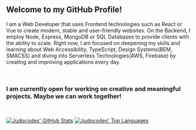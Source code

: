 ## Welcome to my GitHub Profile!
I am a Web Developer that uses Frontend technologies such as React or Vue to create modern, stable and user-friendly websites. 
On the Backend, I employ Node, Express, MongoDB or SQL Databases to provide clients with the ability to scale. 
Right now, I am focused on deepening my skills and learning about Web Accessibility, TypeScript, Design Systems(BEM, SMACSS) and diving into Serverless Technologies(AWS, Firebase) by creating and improving applications every day. 

<br/>

### I am currently open for working on creative and meaningful projects. Maybe we can work together!

<br/>

[![Judocodes' GitHub Stats](https://github-readme-stats.vercel.app/api?username=judocodes&show_icons=true&title_color=4A5568&text_color=4A5568&bg_color=ffffff&icon_color=68D391)](https://github.com/anuraghazra/github-readme-stats)
[![Judocodes' Top Languages](https://github-readme-stats.vercel.app/api/top-langs/?username=judocodes&show_icons=true&title_color=4A5568&text_color=4A5568&bg_color=ffffff&icon_color=68D391)](https://github.com/anuraghazra/github-readme-stats)





<!--
**judocodes/judocodes** is a ✨ _special_ ✨ repository because its `README.md` (this file) appears on your GitHub profile.

Here are some ideas to get you started:

- 🔭 I’m currently working on ...
- 🌱 I’m currently learning ...
- 👯 I’m looking to collaborate on ...
- 🤔 I’m looking for help with ...
- 💬 Ask me about ...
- 📫 How to reach me: ...
- 😄 Pronouns: ...
- ⚡ Fun fact: ...
-->
